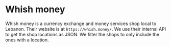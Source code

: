 # Whish money

Whish money is a currency exchange and money services shop local to Lebanon. Their website is at `https://whish.money/`. We use their internal API to get the shop locations as JSON. We filter the shops to only include the ones with a location.
